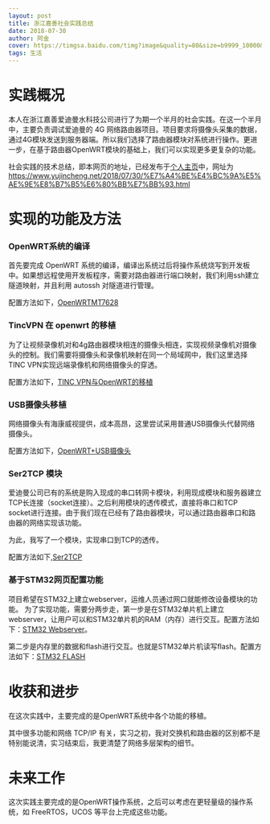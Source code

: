 ```yaml
---
layout: post
title: 浙江嘉善社会实践总结
date: 2018-07-30
author: 阿金
cover: https://timgsa.baidu.com/timg?image&quality=80&size=b9999_10000&sec=1532937791687&di=f99bbb142b9c0e9691d1cfcf1ea057b4&imgtype=0&src=http%3A%2F%2Fpic36.photophoto.cn%2F20150725%2F1190119313800522_b.jpg
tags: 生活
---
```


# 实践概况

本人在浙江嘉善爱迪曼水科技公司进行了为期一个半月的社会实践。在这一个半月中，主要负责调试爱迪曼的 4G 网络路由器项目。项目要求将摄像头采集的数据，通过4G模块发送到服务器端。所以我们选择了路由器模块对系统进行操作。更进一步，在基于路由器OpenWRT模块的基础上，我们可以实现更多更复杂的功能。

社会实践的技术总结，即本网页的地址，已经发布于[个人主页](https://www.yujincheng.net/2018/07/30/%E7%A4%BE%E4%BC%9A%E5%AE%9E%E8%B7%B5%E6%80%BB%E7%BB%93.html)中，网址为 https://www.yujincheng.net/2018/07/30/%E7%A4%BE%E4%BC%9A%E5%AE%9E%E8%B7%B5%E6%80%BB%E7%BB%93.html

# 实现的功能及方法

### OpenWRT系统的编译

首先要完成 OpenWRT 系统的编译，编译出系统过后将操作系统烧写到开发板中。如果想远程使用开发板程序，需要对路由器进行端口映射，我们利用ssh建立隧道映射，并且利用 autossh 对隧道进行管理。

配置方法如下，[OpenWRTMT7628](/2018/07/17/OpewrtMT7628.html)

### TincVPN 在 openwrt 的移植

为了让视频录像机对和4g路由器模块相连的摄像头相连，实现视频录像机对摄像头的控制。我们需要将摄像头和录像机映射在同一个局域网中，我们这里选择 TINC VPN实现远端录像机和网络摄像头的穿透。

配置方法如下，[TINC VPN与OpenWRT的移植](/2018/07/20/TincVPN-+-OpenWRT-配置.html)

### USB摄像头移植

网络摄像头有海康威视提供，成本高昂，这里尝试采用普通USB摄像头代替网络摄像头。

配置方法如下，[OpenWRT+USB摄像头](/2018/07/25/Openwrt+USB摄像头.html)

### Ser2TCP 模块

爱迪曼公司已有的系统是购入现成的串口转网卡模块，利用现成模块和服务器建立TCP长连接（socket连接）。之后利用模块的透传模式，直接将串口和TCP socket进行连接。由于我们现在已经有了路由器模块，可以通过路由器串口和路由器的网络实现该功能。

为此，我写了一个模块，实现串口到TCP的透传。

配置方法如下,[Ser2TCP](/2018/07/29/Ser2TCP.html)

### 基于STM32网页配置功能

项目希望在STM32上建立webserver，运维人员通过网口就能修改设备模块的功能。
为了实现功能，需要分两步走，第一步是在STM32单片机上建立webserver，让用户可以和STM32单片机的RAM（内存）进行交互。配置方法如下：[STM32 Webserver](/2018/08/03/WebserverOnSTM32.html)。

第二步是内存里的数据和flash进行交互。也就是STM32单片机读写flash。配置方法如下：[STM32 FLASH](/2018/08/06/STM32读写flash操作.html)

# 收获和进步

在这次实践中，主要完成的是OpenWRT系统中各个功能的移植。

其中很多功能和网络 TCP/IP 有关，实习之初，我对交换机和路由器的区别都不是特别能说清，实习结束后，我更清楚了网络多层架构的细节。

# 未来工作

这次实践主要完成的是OpenWRT操作系统，之后可以考虑在更轻量级的操作系统，如 FreeRTOS，UCOS 等平台上完成这些功能。